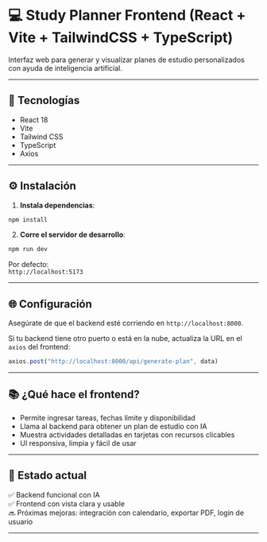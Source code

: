 # 💻 Study Planner Frontend (React + Vite + TailwindCSS + TypeScript)

Interfaz web para generar y visualizar planes de estudio personalizados con ayuda de inteligencia artificial.

---

## 🧰 Tecnologías

- React 18
- Vite
- Tailwind CSS
- TypeScript
- Axios

---

## ⚙️ Instalación

1. **Instala dependencias**:

```bash
npm install
```

2. **Corre el servidor de desarrollo**:

```bash
npm run dev
```

Por defecto:  
`http://localhost:5173`

---

## 🌐 Configuración

Asegúrate de que el backend esté corriendo en `http://localhost:8000`.

Si tu backend tiene otro puerto o está en la nube, actualiza la URL en el `axios` del frontend:

```ts
axios.post("http://localhost:8000/api/generate-plan", data)
```

---

## 📚 ¿Qué hace el frontend?

- Permite ingresar tareas, fechas límite y disponibilidad
- Llama al backend para obtener un plan de estudio con IA
- Muestra actividades detalladas en tarjetas con recursos clicables
- UI responsiva, limpia y fácil de usar

---

## 📌 Estado actual

✅ Backend funcional con IA  
✅ Frontend con vista clara y usable  
🔜 Próximas mejoras: integración con calendario, exportar PDF, login de usuario

---